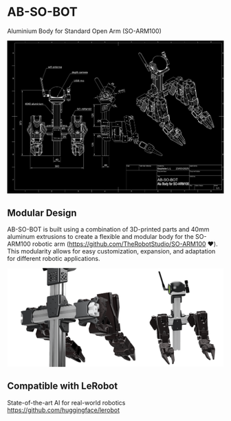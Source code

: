 # AB-SO-BOT

Aluminium Body for Standard Open Arm (SO-ARM100)

![AB-SO-BOT Drawing](images/AB-SO-DARK.png)

## Modular Design

AB-SO-BOT is built using a combination of 3D-printed parts and 40mm aluminum extrusions to create a flexible and modular body for the SO-ARM100 robotic arm (https://github.com/TheRobotStudio/SO-ARM100 ❤️).
This modularity allows for easy customization, expansion, and adaptation for different robotic applications.

![AB-SO-BOT Back](images/AB-SO-banner.png)

## Compatible with LeRobot
State-of-the-art AI for real-world robotics
https://github.com/huggingface/lerobot
